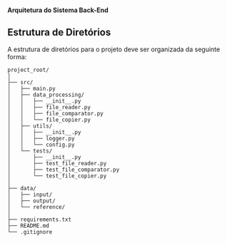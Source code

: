 #### Arquitetura do Sistema Back-End

## Estrutura de Diretórios

A estrutura de diretórios para o projeto deve ser organizada da seguinte forma:

```plaintext
project_root/
│
├── src/
│   ├── main.py
│   ├── data_processing/
│   │   ├── __init__.py
│   │   ├── file_reader.py
│   │   ├── file_comparator.py
│   │   └── file_copier.py
│   ├── utils/
│   │   ├── __init__.py
│   │   ├── logger.py
│   │   └── config.py
│   └── tests/
│       ├── __init__.py
│       ├── test_file_reader.py
│       ├── test_file_comparator.py
│       └── test_file_copier.py
│
├── data/
│   ├── input/
│   ├── output/
│   └── reference/
│
├── requirements.txt
├── README.md
└── .gitignore
